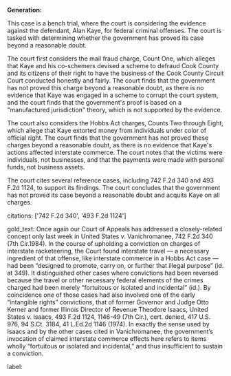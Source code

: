 **Generation:**



This case is a bench trial, where the court is considering the evidence against the defendant, Alan Kaye, for federal criminal offenses. The court is tasked with determining whether the government has proved its case beyond a reasonable doubt.

The court first considers the mail fraud charge, Count One, which alleges that Kaye and his co-schemers devised a scheme to defraud Cook County and its citizens of their right to have the business of the Cook County Circuit Court conducted honestly and fairly. The court finds that the government has not proved this charge beyond a reasonable doubt, as there is no evidence that Kaye was engaged in a scheme to corrupt the court system, and the court finds that the government's proof is based on a "manufactured jurisdiction" theory, which is not supported by the evidence.

The court also considers the Hobbs Act charges, Counts Two through Eight, which allege that Kaye extorted money from individuals under color of official right. The court finds that the government has not proved these charges beyond a reasonable doubt, as there is no evidence that Kaye's actions affected interstate commerce. The court notes that the victims were individuals, not businesses, and that the payments were made with personal funds, not business assets.

The court cites several reference cases, including 742 F.2d 340 and 493 F.2d 1124, to support its findings. The court concludes that the government has not proved its case beyond a reasonable doubt and acquits Kaye on all charges.



citations: ['742 F.2d 340', '493 F.2d 1124']

gold_text: Once again our Court of Appeals has addressed a closely-related concept only last week in United States v. Vanichromanee, 742 F.2d 340 (7th Cir.1984). In the course of upholding a conviction on charges of interstate racketeering, the Court found interstate travel — a necessary ingredient of that offense, like interstate commerce in a Hobbs Act case — had been “designed to promote, carry on, or further that illegal purpose” (id. at 349). It distinguished other cases where convictions had been reversed because the travel or other necessary federal elements of the crimes charged had been merely “fortuitous or isolated and incidental” (id.). By coincidence one of those cases had also involved one of the early “intangible rights” convictions, that of former Governor and Judge Otto Kerner and former Illinois Director of Revenue Theodore Isaacs, United States v. Isaacs, 493 F.2d 1124, 1146-49 (7th Cir.), cert. denied, 417 U.S. 976, 94 S.Ct. 3184, 41 L.Ed.2d 1146 (1974). In exactly the sense used by Isaacs and by the other cases cited in Vanichromanee, the government’s invocation of claimed interstate commerce effects here refers to items wholly “fortuitous or isolated and incidental,” and thus insufficient to sustain a conviction.

label: 